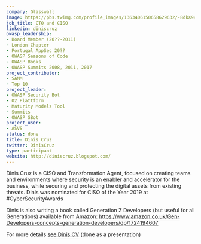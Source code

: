 ```yaml
---
company: Glasswall
image: https://pbs.twimg.com/profile_images/1363406150658629632/-BdkX94u_400x400.jpg
job_title: CTO and CISO
linkedin: diniscruz
owasp_leadership:
- Board Member (20??-2011)
- London Chapter
- Portugal AppSec 20??
- OWASP Seasons of Code
- OWASP Books
- OWASP Summits 2008, 2011, 2017
project_contributor:
- SAMM
- Top 10
project_leader:
- OWASP Security Bot
- O2 Plattform
- Maturity Models Tool
- Summits
- OWASP SBot
project_user:
- ASVS
status: done
title: Dinis Cruz
twitter: DinisCruz
type: participant
website: http://diniscruz.blogspot.com/
---
```


Dinis Cruz is a CISO and Transformation Agent, focused on creating teams and environments where security is an enabler and accelerator for the business, while securing and protecting the digital assets from existing threats. Dinis was nominated for CISO of the Year 2019 at #CyberSecurityAwards

Dinis is also writing a book called Generation Z Developers (but useful for all Generations) available from Amazon: https://www.amazon.co.uk/Gen-Developers-concepts-generation-developers/dp/1724194607 

For more details [see Dinis CV](https://www.slideshare.net/DinisCruz/dinis-cruz-cv-ciso-and-transformation-agent-v12) (done as a presentation)
